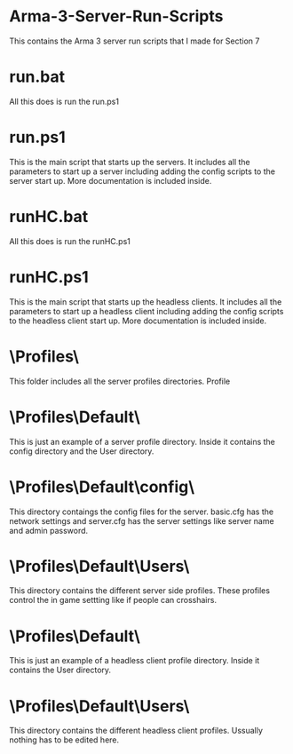 # Arma-3-Server-Run-Scripts
This contains the Arma 3 server run scripts that I made for Section 7

# run.bat
 All this does is run the run.ps1

# run.ps1
 This is the main script that starts up the servers. It includes all the parameters to start up a server including adding the config scripts to the server start up. More documentation is included inside.
 
# runHC.bat
 All this does is run the runHC.ps1

# runHC.ps1
 This is the main script that starts up the headless clients. It includes all the parameters to start up a headless client including adding the config scripts to the headless client start up. More documentation is included inside.

# \Profiles\
  This folder includes all the server profiles directories. Profile 

# \Profiles\Default\
  This is just an example of a server profile directory. Inside it contains the config directory and the User directory.

# \Profiles\Default\config\
  This directory contaings the config files for the server. basic.cfg has the network settings and server.cfg has the server settings like server name and admin password.

# \Profiles\Default\Users\
 This directory contains the different server side profiles. These profiles control the in game settting like if people can crosshairs.
 
# \Profiles\Default\
  This is just an example of a headless client profile directory. Inside it contains the User directory.

# \Profiles\Default\Users\
 This directory contains the different headless client profiles. Ussually nothing has to be edited here.
